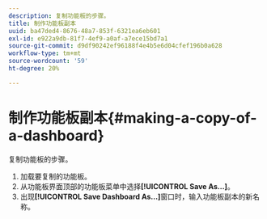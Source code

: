 ```yaml
---
description: 复制功能板的步骤。
title: 制作功能板副本
uuid: ba47ded4-8676-48a7-853f-6321ea6eb601
exl-id: e922a9db-81f7-4ef9-a0af-a7ece15bd7a1
source-git-commit: d9df90242ef96188f4e4b5e6d04cfef196b0a628
workflow-type: tm+mt
source-wordcount: '59'
ht-degree: 20%

---
```


# 制作功能板副本{#making-a-copy-of-a-dashboard}

复制功能板的步骤。

1. 加载要复制的功能板。
1. 从功能板界面顶部的功能板菜单中选择&#x200B;**[!UICONTROL Save As…]**。
1. 出现&#x200B;**[!UICONTROL Save Dashboard As…]**&#x200B;窗口时，输入功能板副本的新名称。
